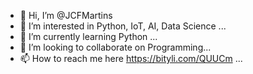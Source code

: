 - 👋 Hi, I’m @JCFMartins
- 👀 I’m interested in Python, IoT, AI, Data Science ...
- 🌱 I’m currently learning Python ...
- 💞️ I’m looking to collaborate on Programming...
- 📫 How to reach me here https://bityli.com/QUUCm ...

<!---
JCFMartins/JCFMartins is a ✨ special ✨ repository because its `README.md` (this file) appears on your GitHub profile.
You can click the Preview link to take a look at your changes.
--->
